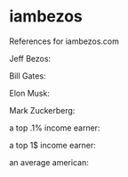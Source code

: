 # iambezos
References for iambezos.com

Jeff Bezos:

Bill Gates:

Elon Musk: 

Mark Zuckerberg:

a top .1% income earner:

a top 1$ income earner:

an average american:



